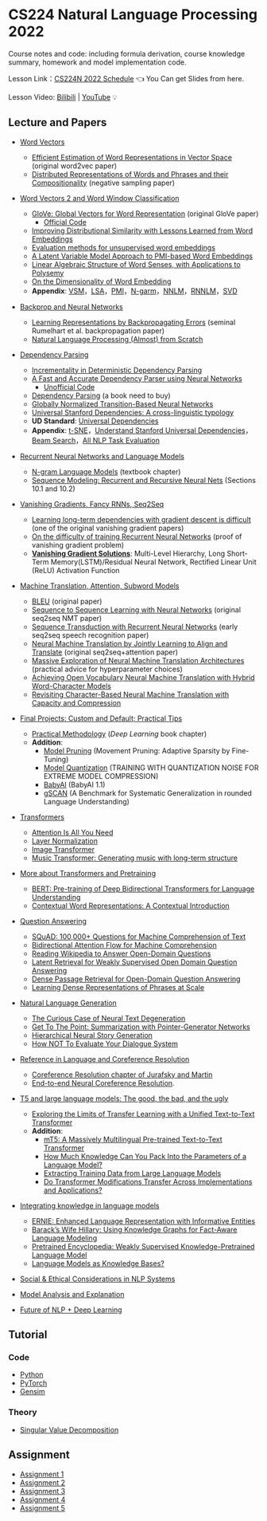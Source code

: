 # CS224 Natural Language Processing 2022

Course notes and code: including formula derivation, course knowledge summary, homework and model implementation code.

Lesson Link：[CS224N 2022 Schedule](https://web.stanford.edu/class/cs224n/index.html#schedule) 👈 You Can get Slides from here.

Lesson Video: [Bilibili](https://www.bilibili.com/video/BV1uL41137jN) | [YouTube](https://www.youtube.com/watch?v=rmVRLeJRkl4&list=PLoROMvodv4rOSH4v6133s9LFPRHjEmbmJ&ab_channel=stanfordonline) 💡

## Lecture and Papers
- [Word Vectors](01_Word_Vectors.md)
  * [Efficient Estimation of Word Representations in Vector Space](http://arxiv.org/pdf/1301.3781.pdf) (original word2vec paper)
  * [Distributed Representations of Words and Phrases and their Compositionality](http://papers.nips.cc/paper/5021-distributed-representations-of-words-and-phrases-and-their-compositionality.pdf) (negative sampling paper)
- [Word Vectors 2 and Word Window Classification](02_Word_Vectors_2.md)
  - [GloVe: Global Vectors for Word Representation](http://nlp.stanford.edu/pubs/glove.pdf) (original GloVe paper)
    - [Official Code](https://nlp.stanford.edu/projects/glove/)
  - [Improving Distributional Similarity with Lessons Learned from Word Embeddings](http://www.aclweb.org/anthology/Q15-1016)
  - [Evaluation methods for unsupervised word embeddings](http://www.aclweb.org/anthology/D15-1036)
  - [A Latent Variable Model Approach to PMI-based Word Embeddings](http://aclweb.org/anthology/Q16-1028)
  - [Linear Algebraic Structure of Word Senses, with Applications to Polysemy](https://transacl.org/ojs/index.php/tacl/article/viewFile/1346/320)
  - [On the Dimensionality of Word Embedding](https://papers.nips.cc/paper/7368-on-the-dimensionality-of-word-embedding.pdf)
  - **Appendix**: [VSM](https://blog.csdn.net/weixin_42398658/article/details/85063004)，[LSA](https://zhuanlan.zhihu.com/p/144367432)，[PMI](https://blog.csdn.net/cj151525/article/details/112804799#:~:text=PMI%20%EF%BC%88%20Pointwise%20Mutual%20Information%20%EF%BC%89%20%E6%9C%BA%E5%99%A8%E5%AD%A6%E4%B9%A0%E7%9B%B8%E5%85%B3%E6%96%87%E7%8C%AE%E9%87%8C%E9%9D%A2%EF%BC%8C%E7%BB%8F%E5%B8%B8%E4%BC%9A%E7%94%A8%E5%88%B0%20PMI,%28x%2Cy%29p%20%28x%29p%20%28y%29%3Dlogp%20%28x%7Cy%29p%20%28x%29%3Dlogp%20%28y%7Cx%29p%20%28y%29%20%E5%9C%A8%E6%A6%82%E7%8E%87%E8%AE%BA%E4%B8%AD%EF%BC%8C%E6%88%91%E4%BB%AC%E7%9F%A5%E9%81%93%EF%BC%8C%E5%A6%82)，[N-garm](https://zhuanlan.zhihu.com/p/32829048)，[NNLM](https://blog.csdn.net/lilong117194/article/details/82018008)，[RNNLM](https://blog.csdn.net/rongsenmeng2835/article/details/108656674)，[SVD](https://zhuanlan.zhihu.com/p/29846048)
  
- [Backprop and Neural Networks](03_Backprop.md)
  - [Learning Representations by Backpropagating Errors](http://www.iro.umontreal.ca/~vincentp/ift3395/lectures/backprop_old.pdf) (seminal Rumelhart et al. backpropagation paper)
  - [Natural Language Processing (Almost) from Scratch](http://www.jmlr.org/papers/volume12/collobert11a/collobert11a.pdf)

- [Dependency Parsing](04_Dependency_Parsing.md)
  - [Incrementality in Deterministic Dependency Parsing](https://www.aclweb.org/anthology/W/W04/W04-0308.pdf)
  - [A Fast and Accurate Dependency Parser using Neural Networks](https://www.emnlp2014.org/papers/pdf/EMNLP2014082.pdf)
    - [Unofficial Code](https://github.com/akjindal53244/dependency_parsing_tf)
  - [Dependency Parsing](http://www.morganclaypool.com/doi/abs/10.2200/S00169ED1V01Y200901HLT002) (a book need to buy)
  - [Globally Normalized Transition-Based Neural Networks](https://arxiv.org/pdf/1603.06042.pdf)
  - [Universal Stanford Dependencies: A cross-linguistic typology](http://nlp.stanford.edu/~manning/papers/USD_LREC14_UD_revision.pdf)
  - **UD Standard**: [Universal Dependencies](http://universaldependencies.org/)
  - **Appendix**: [t-SNE](https://zhuanlan.zhihu.com/p/148170862)，[Understand Stanford Universal Dependencies](https://www.cnblogs.com/brooksj/articles/14191888.html)，[Beam Search](https://zhuanlan.zhihu.com/p/82829880)，[All NLP Task Evaluation](https://my.oschina.net/u/4316091/blog/4270383)

- [Recurrent Neural Networks and Language Models](05_Language_Models.md)
  - [N-gram Language Models](https://web.stanford.edu/~jurafsky/slp3/3.pdf) (textbook chapter)
  - [Sequence Modeling: Recurrent and Recursive Neural Nets](http://www.deeplearningbook.org/contents/rnn.html) (Sections 10.1 and 10.2)
  
- [Vanishing Gradients, Fancy RNNs, Seq2Seq](06_Fancy_RNN.md)
  - [Learning long-term dependencies with gradient descent is difficult](https://readpaper.com/pdf-annotate/note?noteId=645919043856969728&pdfId=4508884458182172673) (one of the original vanishing gradient papers)
  - [On the difficulty of training Recurrent Neural Networks](https://arxiv.org/pdf/1211.5063.pdf) (proof of vanishing gradient problem)
  - [**Vanishing Gradient Solutions**](https://analyticsindiamag.com/addressing-the-vanishing-gradient-problem-a-guide-for-beginners/): Multi-Level Hierarchy, Long Short-Term Memory(LSTM)/Residual Neural Network, Rectified Linear Unit (ReLU) Activation Function
  
- [Machine Translation, Attention, Subword Models](07_Machine_Translation.md)
  - [BLEU](https://www.aclweb.org/anthology/P02-1040.pdf) (original paper)
  - [Sequence to Sequence Learning with Neural Networks](https://arxiv.org/pdf/1409.3215.pdf) (original seq2seq NMT paper)
  - [Sequence Transduction with Recurrent Neural Networks](https://arxiv.org/pdf/1211.3711.pdf) (early seq2seq speech recognition paper)
  - [Neural Machine Translation by Jointly Learning to Align and Translate](https://arxiv.org/pdf/1409.0473.pdf) (original seq2seq+attention paper)
  - [Massive Exploration of Neural Machine Translation Architectures](https://arxiv.org/pdf/1703.03906.pdf) (practical advice for hyperparameter choices)
  - [Achieving Open Vocabulary Neural Machine Translation with Hybrid Word-Character Models](https://arxiv.org/abs/1604.00788.pdf)
  - [Revisiting Character-Based Neural Machine Translation with Capacity and Compression](https://arxiv.org/pdf/1808.09943.pdf)

- [Final Projects: Custom and Default; Practical Tips](08_Practical_Tips.md)
  - [Practical Methodology](https://www.deeplearningbook.org/contents/guidelines.html) (*Deep Learning* book chapter)
  - **Addition**:
    - [Model Pruning](https://papers.nips.cc/paper/2020/file/eae15aabaa768ae4a5993a8a4f4fa6e4-Paper.pdf) (Movement Pruning: Adaptive Sparsity by Fine-Tuning)
    - [Model Quantization](https://arxiv.org/pdf/2004.07320.pdf) (TRAINING WITH QUANTIZATION NOISE FOR EXTREME MODEL COMPRESSION)
    - [BabyAI](https://arxiv.org/pdf/2007.12770.pdf) (BabyAI 1.1)
    - [gSCAN](https://arxiv.org/pdf/2003.05161.pdf) (A Benchmark for Systematic Generalization in rounded Language Understanding)

- [Transformers](09_Transformer.md)
  - [Attention Is All You Need](https://arxiv.org/abs/1706.03762.pdf)
  - [Layer Normalization](https://arxiv.org/pdf/1607.06450.pdf)
  - [Image Transformer](https://arxiv.org/pdf/1802.05751.pdf)
  - [Music Transformer: Generating music with long-term structure](https://arxiv.org/pdf/1809.04281.pdf)

- [More about Transformers and Pretraining](10_Pretraining.md)
  - [BERT: Pre-training of Deep Bidirectional Transformers for Language Understanding](https://arxiv.org/pdf/1810.04805.pdf)
  - [Contextual Word Representations: A Contextual Introduction](https://arxiv.org/abs/1902.06006.pdf)

- [Question Answering](11_Question_Answering.md)
  - [SQuAD: 100,000+ Questions for Machine Comprehension of Text](https://arxiv.org/pdf/1606.05250.pdf)
  - [Bidirectional Attention Flow for Machine Comprehension](https://arxiv.org/pdf/1611.01603.pdf)
  - [Reading Wikipedia to Answer Open-Domain Questions](https://arxiv.org/pdf/1704.00051.pdf)
  - [Latent Retrieval for Weakly Supervised Open Domain Question Answering](https://arxiv.org/pdf/1906.00300.pdf)
  - [Dense Passage Retrieval for Open-Domain Question Answering](https://arxiv.org/pdf/2004.04906.pdf)
  - [Learning Dense Representations of Phrases at Scale](https://arxiv.org/pdf/2012.12624.pdf)

- [Natural Language Generation](12_Natural_Language_Generation.md)
  - [The Curious Case of Neural Text Degeneration](https://arxiv.org/abs/1904.09751.pdf)
  - [Get To The Point: Summarization with Pointer-Generator Networks](https://arxiv.org/abs/1704.04368.pdf)
  - [Hierarchical Neural Story Generation](https://arxiv.org/abs/1805.04833.pdf)
  - [How NOT To Evaluate Your Dialogue System](https://arxiv.org/abs/1603.08023.pdf)

- [Reference in Language and Coreference Resolution](13_Coreference_Resolution.md)
  - [Coreference Resolution chapter of Jurafsky and Martin](https://web.stanford.edu/~jurafsky/slp3/22.pdf)
  - [End-to-end Neural Coreference Resolution](https://arxiv.org/pdf/1707.07045.pdf).

- [T5 and large language models: The good, the bad, and the ugly](14_T5_And_Large_Models.md)
  - [Exploring the Limits of Transfer Learning with a Unified Text-to-Text Transformer](https://colinraffel.com/publications/jmlr2020exploring.pdf)
  - **Addition**:
    - [mT5: A Massively Multilingual Pre-trained Text-to-Text Transformer](https://arxiv.org/pdf/2010.11934.pdf)
    - [How Much Knowledge Can You Pack Into the Parameters of a Language Model?](https://arxiv.org/pdf/2002.08910.pdf)
    - [Extracting Training Data from Large Language Models](https://arxiv.org/pdf/2012.07805.pdf) 
    - [Do Transformer Modifications Transfer Across Implementations and Applications?](https://arxiv.org/pdf/2102.11972.pdf) 

- [Integrating knowledge in language models](15_Integrating_Knowledge.md)
  - [ERNIE: Enhanced Language Representation with Informative Entities](https://arxiv.org/pdf/1905.07129.pdf)
  - [Barack’s Wife Hillary: Using Knowledge Graphs for Fact-Aware Language Modeling](https://arxiv.org/pdf/1906.07241.pdf)
  - [Pretrained Encyclopedia: Weakly Supervised Knowledge-Pretrained Language Model](https://arxiv.org/pdf/1912.09637.pdf)
  - [Language Models as Knowledge Bases?](https://www.aclweb.org/anthology/D19-1250.pdf)

- [Social & Ethical Considerations in NLP Systems](16_Social_And_Ethical_Considerations.md)

- [Model Analysis and Explanation](17_Analysis_And_Explanation.md)

- [Future of NLP + Deep Learning](18_Future_of_NLP.md)

## Tutorial

### Code

- [Python](./Tutorial/cs224n-python-review-code-updated.ipynb)
- [PyTorch](./Tutorial/CS224N_PyTorch_Tutorial.ipynb)
- [Gensim](./Tutorial/Gensim%20word%20vector%20visualization.ipynb)

### Theory

- [Singular Value Decomposition](https://davetang.org/file/Singular_Value_Decomposition_Tutorial.pdf) 


## Assignment

- [Assignment 1](./Assignment/A1/exploring_word_vectors.ipynb)
- [Assignment 2](./Assignment/A2)
- [Assignment 3](./Assignment/A3/a3.pdf)
- [Assignment 4](./Assignment/A4/a4.pdf)
- [Assignment 5](./Assignment/A5/a5.pdf)







